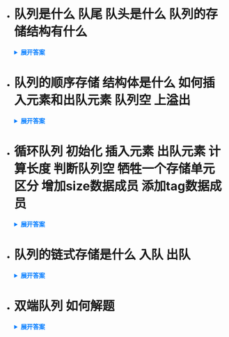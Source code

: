 - # 队列是什么 队尾 队头是什么 队列的存储结构有什么

  <details>
    <summary style="font-weight: bold; color: #007bff;">展开答案</summary>
    <ul>    
    <li style="color: blue;">也是一个输入输出受限的线性表 他主要是只允许一端插入 另一端输出 呈现 先进先出 的算法</li>
    <li style="color: blue;">队尾也就是允许插入的地方 队头是允许输出的地方</li>
    <li style="color: blue;">队列有 顺序存储和链式存储队列</li>
    </ul>
  </details>

- # 队列的顺序存储 结构体是什么 如何插入元素和出队元素 队列空 上溢出

  <details>
    <summary style="font-weight: bold; color: #007bff;">展开答案</summary>
    <ul>    
    <li style="color: blue;">通过连续数组 存储一个队列 并且设定两个指针 front 和rear 分别指向队头和队尾 </li>
    <li style="color: blue;">插入元素的时候 类似栈 但是我们是修改 rear指针 也就是队尾不断增加 插入  出队元素 是修改front指针 如果 +1 就出队一个元素</li>
    <li style="color: blue;">front == rear 就代表队列空</li>
    <li style="color: blue;">在队列中 如果每次 插入后立马出队 那么不断这样 就会导致 front = MAXSIZE -2 ; rear = MAXSIZE - 1 这个时候队列中只有一个元素 导致浪费空间 并且无法判断队列是否满 所以提出了循环队列</li>
    </ul>
  </details>

- # 循环队列 初始化 插入元素 出队元素 计算长度 判断队列空 牺牲一个存储单元区分 增加size数据成员 添加tag数据成员

  <details>
    <summary style="font-weight: bold; color: #007bff;">展开答案</summary>
    <ul>    
    <li style="color: blue;">依旧是队列的顺序存储 只是对指针的判别 存在逻辑上的循环 </li>
    <li style="color: blue;">规定 rear=front代表当前初始化 也就是队列空</li>
    <li style="color: blue;">插入元素按照  (rear +1 ) %MAXSIZE 得到 按照之前的例子 如果rear当前在 MAXSIZE -1 那么通过这个计算下一个应该是在0的 之前我们说front是在MAXSIZE-2 故 0当前是没有元素的 可以插入 这样就实现了一个 物理上不是循环的 逻辑上组成一个环  </li>
    <li style="color: blue;">出队操作也是 (front + 1)%MAXSIZE 上面同理  </li>
    <li style="color: blue;">计算队列当前长度 为 (rear + MAXSIZE - front ) %MAXSIZE 为了减法得到正数 所以rear无论多大 首先加上 MAXSIZE 得到结果后 mod MAXSIZE 即可得到当前队列长度 没啥好说的记下就可以了  </li>
    <li style="color: blue;">判断队列空 ： 我们之前说了 Q.rear == Q.front 就代表队列空 但是如果rear的插入非常多 那么在堆满的情况也会有 rear=front 所以对于队列满 我们需要特殊情况判断</li>
    <li style="color: blue;">牺牲一个存储单元区分 ： 我们要求 每次插入都要保证不允许使用队列最后一个元素 这个时候判断队列空 就是 rear==front 判断队列满就是 (rear+1)%MAXSIZE == front </li>
    <li style="color: blue;">增加size数据成员 ：结构体中添加size成员 用于记录当前队列元素个数 插入一个元素 +1 推出一个元素 -1 队列空则是 size ==0 队满是 Q.rear == Q.front </li>
    <li style="color: blue;">添加tag数据成员 ：结构体添加tag成员 用于记录当前的成功操作 如果成功删除元素 tag设置0 成功插入元素 tag设置1 通过tag是0 还是1 区分 rear==front的时候是 空的 还是满的 </li>
    </ul>
  </details>

- # 队列的链式存储是什么 入队 出队

  <details>
    <summary style="font-weight: bold; color: #007bff;">展开答案</summary>
    <ul>    
    <li style="color: blue;">通过多个节点和指针连接起来的队列 分布可能离散的 并且不存在上溢 可以动态申请空间</li>
    <li style="color: blue;">rear指向链尾 每次入队都需要修改rear到最后一个元素</li>
    <li style="color: blue;">front指向链头 每次出队 首先需要判定当前队是否位空 如果节点是最后一个元素 rear和front都应该设置为NULL（不带头节点）</li>
    </ul>
  </details>
  
- # 双端队列 如何解题

  <details>
    <summary style="font-weight: bold; color: #007bff;">展开答案</summary>
    <ul>    
    <li style="color: blue;">如果对队列的约束放开 允许在 双端插入 一端输出 或者一端插入 双端输出 就变为了双端队列</li>
    <li style="color: blue;">做这个题目的时候 尝试就可以了</li>
    </ul>
  </details>